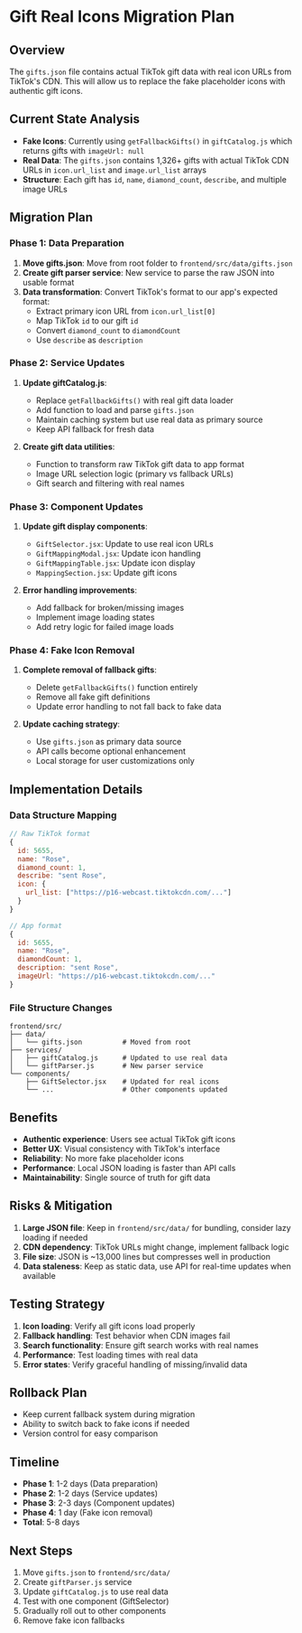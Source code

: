 # Gift Real Icons Migration Plan

## Overview
The `gifts.json` file contains actual TikTok gift data with real icon URLs from TikTok's CDN. This will allow us to replace the fake placeholder icons with authentic gift icons.

## Current State Analysis
- **Fake Icons**: Currently using `getFallbackGifts()` in `giftCatalog.js` which returns gifts with `imageUrl: null`
- **Real Data**: The `gifts.json` contains 1,326+ gifts with actual TikTok CDN URLs in `icon.url_list` and `image.url_list` arrays
- **Structure**: Each gift has `id`, `name`, `diamond_count`, `describe`, and multiple image URLs

## Migration Plan

### Phase 1: Data Preparation
1. **Move gifts.json**: Move from root folder to `frontend/src/data/gifts.json`
2. **Create gift parser service**: New service to parse the raw JSON into usable format
3. **Data transformation**: Convert TikTok's format to our app's expected format:
   - Extract primary icon URL from `icon.url_list[0]`
   - Map TikTok `id` to our gift `id`
   - Convert `diamond_count` to `diamondCount`
   - Use `describe` as `description`

### Phase 2: Service Updates
1. **Update giftCatalog.js**:
   - Replace `getFallbackGifts()` with real gift data loader
   - Add function to load and parse `gifts.json`
   - Maintain caching system but use real data as primary source
   - Keep API fallback for fresh data

2. **Create gift data utilities**:
   - Function to transform raw TikTok gift data to app format
   - Image URL selection logic (primary vs fallback URLs)
   - Gift search and filtering with real names

### Phase 3: Component Updates
1. **Update gift display components**:
   - `GiftSelector.jsx`: Update to use real icon URLs
   - `GiftMappingModal.jsx`: Update icon handling
   - `GiftMappingTable.jsx`: Update icon display
   - `MappingSection.jsx`: Update gift icons

2. **Error handling improvements**:
   - Add fallback for broken/missing images
   - Implement image loading states
   - Add retry logic for failed image loads

### Phase 4: Fake Icon Removal
1. **Complete removal of fallback gifts**:
   - Delete `getFallbackGifts()` function entirely
   - Remove all fake gift definitions
   - Update error handling to not fall back to fake data

2. **Update caching strategy**:
   - Use `gifts.json` as primary data source
   - API calls become optional enhancement
   - Local storage for user customizations only

## Implementation Details

### Data Structure Mapping
```javascript
// Raw TikTok format
{
  id: 5655,
  name: "Rose",
  diamond_count: 1,
  describe: "sent Rose",
  icon: {
    url_list: ["https://p16-webcast.tiktokcdn.com/..."]
  }
}

// App format
{
  id: 5655,
  name: "Rose",
  diamondCount: 1,
  description: "sent Rose",
  imageUrl: "https://p16-webcast.tiktokcdn.com/..."
}
```

### File Structure Changes
```
frontend/src/
├── data/
│   └── gifts.json          # Moved from root
├── services/
│   ├── giftCatalog.js      # Updated to use real data
│   └── giftParser.js       # New parser service
└── components/
    ├── GiftSelector.jsx    # Updated for real icons
    └── ...                 # Other components updated
```

## Benefits
- **Authentic experience**: Users see actual TikTok gift icons
- **Better UX**: Visual consistency with TikTok's interface
- **Reliability**: No more fake placeholder icons
- **Performance**: Local JSON loading is faster than API calls
- **Maintainability**: Single source of truth for gift data

## Risks & Mitigation
1. **Large JSON file**: Keep in `frontend/src/data/` for bundling, consider lazy loading if needed
2. **CDN dependency**: TikTok URLs might change, implement fallback logic
3. **File size**: JSON is ~13,000 lines but compresses well in production
4. **Data staleness**: Keep as static data, use API for real-time updates when available

## Testing Strategy
1. **Icon loading**: Verify all gift icons load properly
2. **Fallback handling**: Test behavior when CDN images fail
3. **Search functionality**: Ensure gift search works with real names
4. **Performance**: Test loading times with real data
5. **Error states**: Verify graceful handling of missing/invalid data

## Rollback Plan
- Keep current fallback system during migration
- Ability to switch back to fake icons if needed
- Version control for easy comparison

## Timeline
- **Phase 1**: 1-2 days (Data preparation)
- **Phase 2**: 1-2 days (Service updates)
- **Phase 3**: 2-3 days (Component updates)
- **Phase 4**: 1 day (Fake icon removal)
- **Total**: 5-8 days

## Next Steps
1. Move `gifts.json` to `frontend/src/data/`
2. Create `giftParser.js` service
3. Update `giftCatalog.js` to use real data
4. Test with one component (GiftSelector)
5. Gradually roll out to other components
6. Remove fake icon fallbacks

